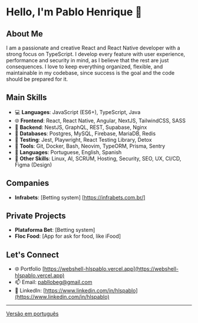 
# Hello, I'm Pablo Henrique 👋

## About Me
I am a passionate and creative React and React Native developer with a strong focus on TypeScript. 
I develop every feature with user experience, performance and security in mind, as I believe that the rest are just consequences. 
I love to keep everything organized, flexible, and maintainable in my codebase, since success is the goal and the code should be prepared for it.

## Main Skills
- 💻 **Languages**: JavaScript (ES6+), TypeScript, Java
- 🌐 **Frontend**: React, React Native, Angular, NextJS, TailwindCSS, SASS
- 🔗 **Backend**: NestJS, GraphQL, REST, Supabase, Nginx 
- 💾 **Databases**: Postgres, MySQL, Firebase, MariaDB, Redis
- 🧪 **Testing**:  Jest, Playwright, React Testing Library, Detox
- 🔧 **Tools**: Git, Docker, Bash, Neovim, TypeORM, Prisma, Sentry
- 🌟 **Languages**: Portuguese, English, Spanish
- 🚀 **Other Skills**: Linux, AI, SCRUM,  Hosting, Security, SEO, UX, CI/CD, Figma (Design)

## Companies
- **Infrabets**: [Betting system] [https://infrabets.com.br/]

## Private Projects
- **Plataforma Bet**: [Betting system] 
- **Floc Food**: [App for ask for food, like iFood] 

## Let's Connect
- 🌐 Portfolio [https://webshell-hlspablo.vercel.app](https://webshell-hlspablo.vercel.app)
- 📫 Email: pabllobeg@gmail.com
- 📱 LinkedIn: [https://www.linkedin.com/in/hlspablo](https://www.linkedin.com/in/hlspablo)

---
[Versão em português](README-ptBR.md)
